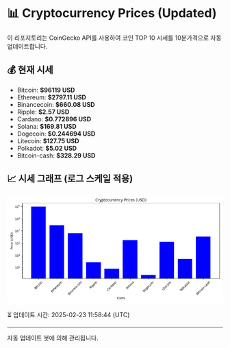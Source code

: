 
# 📊 Cryptocurrency Prices (Updated)

이 리포지토리는 CoinGecko API를 사용하여 코인 TOP 10 시세를 10분가격으로 자동 업데이트합니다.

## 💰 현재 시세
- Bitcoin: **$96119 USD**
- Ethereum: **$2797.11 USD**
- Binancecoin: **$660.08 USD**
- Ripple: **$2.57 USD**
- Cardano: **$0.772896 USD**
- Solana: **$169.81 USD**
- Dogecoin: **$0.244694 USD**
- Litecoin: **$127.75 USD**
- Polkadot: **$5.02 USD**
- Bitcoin-cash: **$328.29 USD**

## 📈 시세 그래프 (로그 스케일 적용)
![Crypto Prices](crypto_prices.png)

⏳ 업데이트 시간: 2025-02-23 11:58:44 (UTC)

---
자동 업데이트 봇에 의해 관리됩니다.
